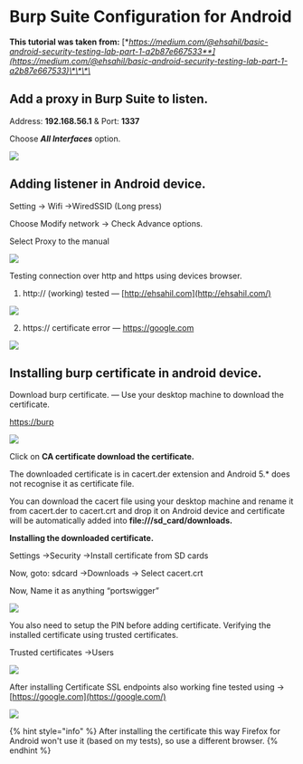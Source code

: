# Burp Suite Configuration for Android

**This tutorial was taken from:** [**https://medium.com/@ehsahil/basic-android-security-testing-lab-part-1-a2b87e667533**](https://medium.com/@ehsahil/basic-android-security-testing-lab-part-1-a2b87e667533)\*\*\*\*

## Add a proxy in Burp Suite to listen.

Address: **192.168.56.1** & Port: **1337**

Choose _**All Interfaces**_ option.

![](https://miro.medium.com/max/700/1*0Bn7HvqI775Nr5fXGcqoJA.png)

## **Adding listener in Android device.**

Setting → Wifi →WiredSSID \(Long press\)

Choose Modify network → Check Advance options.

Select Proxy to the manual

![](https://miro.medium.com/max/700/1*gkDuYqWMldFuYguQuID7sw.png)

Testing connection over http and https using devices browser.

1. http:// \(working\) tested — [http://ehsahil.com](http://ehsahil.com/)

![](https://miro.medium.com/max/700/1*LJ2uhK2JqKYY_wYkH3jwbw.png)

2. https:// certificate error — https://google.com

![](https://miro.medium.com/max/700/1*M-AoG6Yqo21D9qgQHLCSzQ.png)

## **Installing burp certificate in android device.**

Download burp certificate. — Use your desktop machine to download the certificate.

[https://burp](http://burp/)

![](https://miro.medium.com/max/700/1*f4LjnkNs7oA1f4XokEeiTw.png)

Click on **CA certificate download the certificate.**

The downloaded certificate is in cacert.der extension and Android 5.\* does not recognise it as certificate file.

You can download the cacert file using your desktop machine and rename it from cacert.der to cacert.crt and drop it on Android device and certificate will be automatically added into **file:///sd\_card/downloads.**

**Installing the downloaded certificate.**

Settings →Security →Install certificate from SD cards

Now, goto: sdcard →Downloads → Select cacert.crt

Now, Name it as anything “portswigger”

![](https://miro.medium.com/max/700/1*lDtlQ1FfcHEytrSZNvs2Mw.png)

You also need to setup the PIN before adding certificate. Verifying the installed certificate using trusted certificates.

Trusted certificates →Users

![](https://miro.medium.com/max/700/1*dvEffIIS0-dPE6q3ycFx3Q.png)

After installing Certificate SSL endpoints also working fine tested using → [https://google.com](https://google.com/)

![](https://miro.medium.com/max/700/1*lt0ZvZH60HI0ud1eE9jAnA.png)

{% hint style="info" %}
After installing the certificate this way Firefox for Android won't use it \(based on my tests\), so use a different browser.
{% endhint %}

